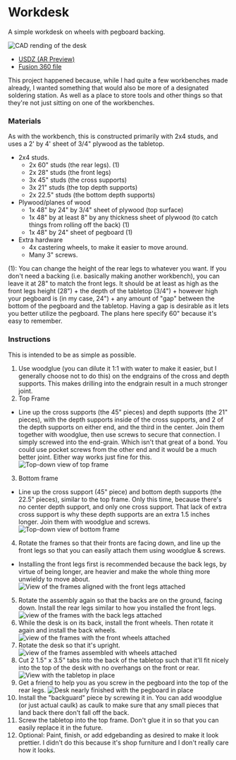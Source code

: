 # Workdesk

A simple workdesk on wheels with pegboard backing.

![CAD rending of the desk](/assets/images/workdesk/workdesk_render.png)

- [USDZ (AR Preview)](/assets/cad/workdesk/workdesk_v1.usdz)
- [Fusion 360 file](/assets/cad/workdesk/workdesk_v1.f3d)

This project happened because, while I had quite a few workbenches made already, I wanted something that would also be more of a designated soldering station. As well as a place to store tools and other things so that they're not just sitting on one of the workbenches.

### Materials

As with the workbench, this is constructed primarily with 2x4 studs, and uses a 2' by 4' sheet of 3/4" plywood as the tabletop.

- 2x4 studs.
  - 2x 60" studs (the rear legs). (1)
  - 2x 28" studs (the front legs)
  - 3x 45" studs (the cross supports)
  - 3x 21" studs (the top depth supports)
  - 2x 22.5" studs (the bottom depth supports)
- Plywood/planes of wood
  - 1x 48" by 24" by 3/4" sheet of plywood (top surface)
  - 1x 48" by at least 8" by any thickness sheet of plywood (to catch things from rolling off the back) (1)
  - 1x 48" by 24" sheet of pegboard (1)
- Extra hardware
  - 4x castering wheels, to make it easier to move around.
  - Many 3" screws.

(1): You can change the height of the rear legs to whatever you want. If you don't need a backing (i.e. basically making another workbench), you can leave it at 28" to match the front legs. It should be at least as high as the front legs height (28") + the depth of the tabletop (3/4") + however high your pegboard is (in my case, 24") + any amount of "gap" between the bottom of the pegboard and the tabletop. Having a gap is desirable as it lets you better utilize the pegboard. The plans here specify 60" because it's easy to remember.

### Instructions

This is intended to be as simple as possible.

1. Use woodglue (you can dilute it 1:1 with water to make it easier, but I generally choose not to do this) on the endgrains of the cross and depth supports. This makes drilling into the endgrain result in a much stronger joint.
2. Top Frame
  - Line up the cross supports (the 45" pieces) and depth supports (the 21" pieces), with the depth supports inside of the cross supports, and 2 of the depth supports on either end, and the third in the center. Join them together with woodglue, then use screws to secure that connection. I simply screwed into the end-grain. Which isn't that great of a bond. You could use pocket screws from the other end and it would be a much better joint. Either way works just fine for this.
  ![Top-down view of top frame](/assets/images/workdesk/top_frame.jpg)
3. Bottom frame
  - Line up the cross support (45" piece) and bottom depth supports (the 22.5" pieces), similar to the top frame. Only this time, because there's no center depth support, and only one cross support. That lack of extra cross support is why these depth supports are an extra 1.5 inches longer. Join them with woodglue and screws.
  ![Top-down view of bottom frame](/assets/images/workdesk/bottom_frame.jpg)
4. Rotate the frames so that their fronts are facing down, and line up the front legs so that you can easily attach them using woodglue & screws.
  - Installing the front legs first is recommended because the back legs, by virtue of being longer, are heavier and make the whole thing more unwieldy to move about.
  ![View of the frames aligned with the front legs attached](/assets/images/workdesk/front_legs_attached.jpg)
5. Rotate the assembly again so that the backs are on the ground, facing down. Install the rear legs similar to how you installed the front legs.
  ![view of the frames with the back legs attached](/assets/images/workdesk/back_legs_attached.jpg)
6. While the desk is on its back, install the front wheels. Then rotate it again and install the back wheels.
  ![view of the frames with the front wheels attached](/assets/images/workdesk/front_wheels_attached.jpg)
7. Rotate the desk so that it's upright.
  ![view of the frames assembled with wheels attached](/assets/images/workdesk/frame_assembled.jpg)
8. Cut 2 1.5" x 3.5" tabs into the back of the tabletop such that it'll fit nicely into the top of the desk with no overhangs on the front or rear.
  ![View with the tabletop in place](/assets/images/workdesk/tabletop_attached.jpg)
9. Get a friend to help you as you screw in the pegboard into the top of the rear legs.
  ![Desk nearly finished with the pegboard in place](/assets/images/workdesk/pegboard_attached.jpg)
10. Install the "backguard" piece by screwing it in. You can add woodglue (or just actual caulk) as caulk to make sure that any small pieces that land back there don't fall off the back.
11. Screw the tabletop into the top frame. Don't glue it in so that you can easily replace it in the future.
12. Optional: Paint, finish, or add edgebanding as desired to make it look prettier. I didn't do this because it's shop furniture and I don't really care how it looks.
